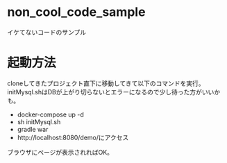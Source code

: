 # non_cool_code_sample
イケてないコードのサンプル

# 起動方法

cloneしてきたプロジェクト直下に移動してきて以下のコマンドを実行。
initMysql.shはDBが上がり切らないとエラーになるので少し待った方がいいかも。

 * docker-compose up -d
 * sh initMysql.sh
 * gradle war
 * http://localhost:8080/demo/にアクセス

ブラウザにページが表示されればOK。
